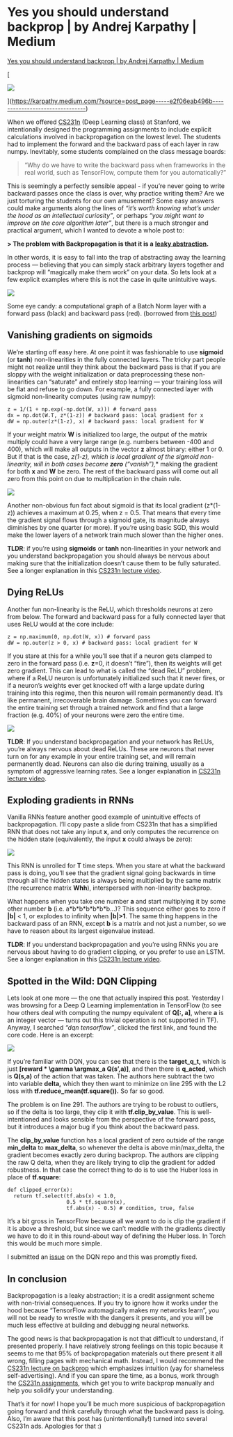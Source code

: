 # Yes you should understand backprop | by Andrej Karpathy | Medium
[Yes you should understand backprop | by Andrej Karpathy | Medium](https://karpathy.medium.com/yes-you-should-understand-backprop-e2f06eab496b) 

 [

![](https://miro.medium.com/v2/resize:fill:88:88/0*8ldFdx9B6FhSkQmV.jpeg)










](https://karpathy.medium.com/?source=post_page-----e2f06eab496b--------------------------------)

When we offered [CS231n](http://cs231n.stanford.edu/) (Deep Learning class) at Stanford, we intentionally designed the programming assignments to include explicit calculations involved in backpropagation on the lowest level. The students had to implement the forward and the backward pass of each layer in raw numpy. Inevitably, some students complained on the class message boards:

> “Why do we have to write the backward pass when frameworks in the real world, such as TensorFlow, compute them for you automatically?”

This is seemingly a perfectly sensible appeal - if you’re never going to write backward passes once the class is over, why practice writing them? Are we just torturing the students for our own amusement? Some easy answers could make arguments along the lines of _“it’s worth knowing what’s under the hood as an intellectual curiosity”_, or perhaps _“you might want to improve on the core algorithm later”_, but there is a much stronger and practical argument, which I wanted to devote a whole post to:

**\> The problem with Backpropagation is that it is a** [**leaky abstraction**](https://en.wikipedia.org/wiki/Leaky_abstraction)**.**

In other words, it is easy to fall into the trap of abstracting away the learning process — believing that you can simply stack arbitrary layers together and backprop will “magically make them work” on your data. So lets look at a few explicit examples where this is not the case in quite unintuitive ways.

![](https://miro.medium.com/v2/resize:fit:1400/1*Ms0ggCGJ2gZqJJlY16wQ4w.png)

Some eye candy: a computational graph of a Batch Norm layer with a forward pass (black) and backward pass (red). (borrowed from [this post](https://kratzert.github.io/2016/02/12/understanding-the-gradient-flow-through-the-batch-normalization-layer.html))

Vanishing gradients on sigmoids
-------------------------------

We’re starting off easy here. At one point it was fashionable to use **sigmoid** (or **tanh**) non-linearities in the fully connected layers. The tricky part people might not realize until they think about the backward pass is that if you are sloppy with the weight initialization or data preprocessing these non-linearities can “saturate” and entirely stop learning — your training loss will be flat and refuse to go down. For example, a fully connected layer with sigmoid non-linearity computes (using raw numpy):

```
z = 1/(1 + np.exp(-np.dot(W, x))) # forward pass  
dx = np.dot(W.T, z*(1-z)) # backward pass: local gradient for x  
dW = np.outer(z*(1-z), x) # backward pass: local gradient for W
```

If your weight matrix **W** is initialized too large, the output of the matrix multiply could have a very large range (e.g. numbers between -400 and 400), which will make all outputs in the vector **z** almost binary: either 1 or 0. But if that is the case, **z*(1-z)**, which is local gradient of the sigmoid non-linearity, will in both cases become **zero** (“vanish”)**,** making the gradient for both **x** and **W** be zero. The rest of the backward pass will come out all zero from this point on due to multiplication in the chain rule.

![](https://miro.medium.com/v2/resize:fit:1400/1*gkXI7LYwyGPLU5dn6Jb6Bg.png)

Another non-obvious fun fact about sigmoid is that its local gradient (z*(1-z)) achieves a maximum at 0.25, when z = 0.5. That means that every time the gradient signal flows through a sigmoid gate, its magnitude always diminishes by one quarter (or more). If you’re using basic SGD, this would make the lower layers of a network train much slower than the higher ones.

**TLDR**: if you’re using **sigmoids** or **tanh** non-linearities in your network and you understand backpropagation you should always be nervous about making sure that the initialization doesn’t cause them to be fully saturated. See a longer explanation in this [CS231n lecture video](https://youtu.be/gYpoJMlgyXA?t=14m14s).

Dying ReLUs
-----------

Another fun non-linearity is the ReLU, which thresholds neurons at zero from below. The forward and backward pass for a fully connected layer that uses ReLU would at the core include:

```
z = np.maximum(0, np.dot(W, x)) # forward pass  
dW = np.outer(z > 0, x) # backward pass: local gradient for W
```

If you stare at this for a while you’ll see that if a neuron gets clamped to zero in the forward pass (i.e. **z**=0, it doesn’t “fire”), then its weights will get zero gradient. This can lead to what is called the “dead ReLU” problem, where if a ReLU neuron is unfortunately initialized such that it never fires, or if a neuron’s weights ever get knocked off with a large update during training into this regime, then this neuron will remain permanently dead. It’s like permanent, irrecoverable brain damage. Sometimes you can forward the entire training set through a trained network and find that a large fraction (e.g. 40%) of your neurons were zero the entire time.

![](https://miro.medium.com/v2/resize:fit:1400/1*g0yxlK8kEBw8uA1f82XQdA.png)

**TLDR**: If you understand backpropagation and your network has ReLUs, you’re always nervous about dead ReLUs. These are neurons that never turn on for any example in your entire training set, and will remain permanently dead. Neurons can also die during training, usually as a symptom of aggressive learning rates. See a longer explanation in [CS231n lecture video](https://youtu.be/gYpoJMlgyXA?t=20m54s).

Exploding gradients in RNNs
---------------------------

Vanilla RNNs feature another good example of unintuitive effects of backpropagation. I’ll copy paste a slide from CS231n that has a simplified RNN that does not take any input **x**, and only computes the recurrence on the hidden state (equivalently, the input **x** could always be zero):

![](https://miro.medium.com/v2/resize:fit:1400/1*dqlX0ixpk1O3225bZ1LGnA.png)

This RNN is unrolled for **T** time steps. When you stare at what the backward pass is doing, you’ll see that the gradient signal going backwards in time through all the hidden states is always being multiplied by the same matrix (the recurrence matrix **Whh**), interspersed with non-linearity backprop.

What happens when you take one number **a** and start multiplying it by some other number **b** (i.e. a\*b\*b\*b\*b\*b\*b…)? This sequence either goes to zero if **|b|** < 1, or explodes to infinity when **|b|>1**. The same thing happens in the backward pass of an RNN, except **b** is a matrix and not just a number, so we have to reason about its largest eigenvalue instead.

**TLDR**: If you understand backpropagation and you’re using RNNs you are nervous about having to do gradient clipping, or you prefer to use an LSTM. See a longer explanation in this [CS231n lecture video](https://www.youtube.com/watch?v=yCC09vCHzF8).

Spotted in the Wild: DQN Clipping
---------------------------------

Lets look at one more — the one that actually inspired this post. Yesterday I was browsing for a Deep Q Learning implementation in TensorFlow (to see how others deal with computing the numpy equivalent of **Q\[:, a\]**, where **a** is an integer vector — turns out this trivial operation is not supported in TF). Anyway, I searched _“dqn tensorflow”_, clicked the first link, and found the core code. Here is an excerpt:

![](https://miro.medium.com/v2/resize:fit:1400/1*pyz5lHFDho07cFzIA6tWmQ.png)

If you’re familiar with DQN, you can see that there is the **target\_q\_t,** which is just **\[reward * \\gamma \\argmax_a Q(s’,a)\]**, and then there is **q_acted**, which is **Q(s,a)** of the action that was taken. The authors here subtract the two into variable **delta,** which they then want to minimize on line 295 with the L2 loss with **tf.reduce_mean(tf.square()).** So far so good.

The problem is on line 291. The authors are trying to be robust to outliers, so if the delta is too large, they clip it with **tf.clip\_by\_value**. This is well-intentioned and looks sensible from the perspective of the forward pass, but it introduces a major bug if you think about the backward pass.

The **clip\_by\_value** function has a local gradient of zero outside of the range **min_delta** to **max_delta**, so whenever the delta is above min/max_delta, the gradient becomes exactly zero during backprop. The authors are clipping the raw Q delta, when they are likely trying to clip the gradient for added robustness. In that case the correct thing to do is to use the Huber loss in place of **tf.square**:

```
def clipped_error(x):   
  return tf.select(tf.abs(x) < 1.0,   
                   0.5 * tf.square(x),   
                   tf.abs(x) - 0.5) # condition, true, false
```

It’s a bit gross in TensorFlow because all we want to do is clip the gradient if it is above a threshold, but since we can’t meddle with the gradients directly we have to do it in this round-about way of defining the Huber loss. In Torch this would be much more simple.

I submitted an [issue](https://github.com/devsisters/DQN-tensorflow/issues/16) on the DQN repo and this was promptly fixed.

In conclusion
-------------

Backpropagation is a leaky abstraction; it is a credit assignment scheme with non-trivial consequences. If you try to ignore how it works under the hood because “TensorFlow automagically makes my networks learn”, you will not be ready to wrestle with the dangers it presents, and you will be much less effective at building and debugging neural networks.

The good news is that backpropagation is not that difficult to understand, if presented properly. I have relatively strong feelings on this topic because it seems to me that 95% of backpropagation materials out there present it all wrong, filling pages with mechanical math. Instead, I would recommend the [CS231n lecture on backprop](https://www.youtube.com/watch?v=i94OvYb6noo) which emphasizes intuition (yay for shameless self-advertising). And if you can spare the time, as a bonus, work through the [CS231n assignments](https://cs231n.github.io/), which get you to write backprop manually and help you solidify your understanding.

That’s it for now! I hope you’ll be much more suspicious of backpropagation going forward and think carefully through what the backward pass is doing. Also, I’m aware that this post has (unintentionally!) turned into several CS231n ads. Apologies for that :)
